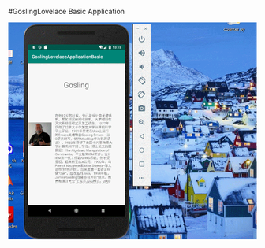 #GoslingLovelace Basic Application

![img](https://github.com/RachelLi1024/GoslingLovelaceApplicationBasic-master/blob/master/GIFdemo.gif)
